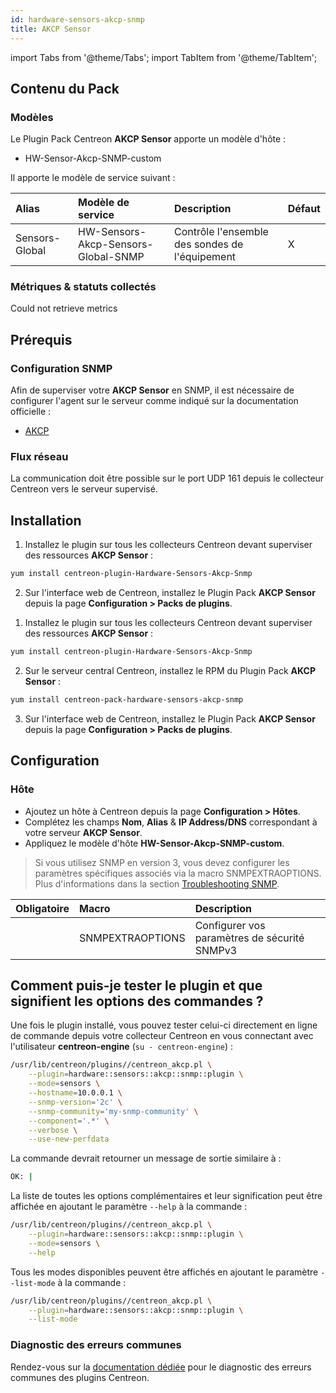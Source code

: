 ```yaml
---
id: hardware-sensors-akcp-snmp
title: AKCP Sensor
---
```

import Tabs from '@theme/Tabs';
import TabItem from '@theme/TabItem';


## Contenu du Pack

### Modèles

Le Plugin Pack Centreon **AKCP Sensor** apporte un modèle d'hôte :

* HW-Sensor-Akcp-SNMP-custom

Il apporte le modèle de service suivant :

| Alias          | Modèle de service                   | Description                                    | Défaut |
|:---------------|:------------------------------------|:-----------------------------------------------|:-------|
| Sensors-Global | HW-Sensors-Akcp-Sensors-Global-SNMP | Contrôle l'ensemble des sondes de l'équipement | X      |

### Métriques & statuts collectés

<Tabs groupId="sync">
<TabItem value="Sensors-Global" label="Sensors-Global">

Could not retrieve metrics

</TabItem>
</Tabs>

## Prérequis

### Configuration SNMP

Afin de superviser votre **AKCP Sensor** en SNMP,  il est nécessaire de configurer l'agent sur le serveur comme indiqué sur la documentation officielle :
* [AKCP](https://www.akcp.com/knowledge-base/)

### Flux réseau

La communication doit être possible sur le port UDP 161 depuis le collecteur
Centreon vers le serveur supervisé.

## Installation

<Tabs groupId="sync">
<TabItem value="Online License" label="Online License">

1. Installez le plugin sur tous les collecteurs Centreon devant superviser des ressources **AKCP Sensor** :

```bash
yum install centreon-plugin-Hardware-Sensors-Akcp-Snmp
```

2. Sur l'interface web de Centreon, installez le Plugin Pack **AKCP Sensor** depuis la page **Configuration > Packs de plugins**.

</TabItem>
<TabItem value="Offline License" label="Offline License">

1. Installez le plugin sur tous les collecteurs Centreon devant superviser des ressources **AKCP Sensor** :

```bash
yum install centreon-plugin-Hardware-Sensors-Akcp-Snmp
```

2. Sur le serveur central Centreon, installez le RPM du Plugin Pack **AKCP Sensor** :

```bash
yum install centreon-pack-hardware-sensors-akcp-snmp
```

3. Sur l'interface web de Centreon, installez le Plugin Pack **AKCP Sensor** depuis la page **Configuration > Packs de plugins**.

</TabItem>
</Tabs>

## Configuration

### Hôte

* Ajoutez un hôte à Centreon depuis la page **Configuration > Hôtes**.
* Complétez les champs **Nom**, **Alias** & **IP Address/DNS** correspondant à votre serveur **AKCP Sensor**.
* Appliquez le modèle d'hôte **HW-Sensor-Akcp-SNMP-custom**.

> Si vous utilisez SNMP en version 3, vous devez configurer les paramètres spécifiques associés via la macro SNMPEXTRAOPTIONS.
> Plus d'informations dans la section [Troubleshooting SNMP](../getting-started/how-to-guides/troubleshooting-plugins.md#snmpv3-options-mapping).

| Obligatoire | Macro            | Description                                  |
|:------------|:-----------------|:---------------------------------------------|
|             | SNMPEXTRAOPTIONS | Configurer vos paramètres de sécurité SNMPv3 |

## Comment puis-je tester le plugin et que signifient les options des commandes ?

Une fois le plugin installé, vous pouvez tester celui-ci directement en ligne
de commande depuis votre collecteur Centreon en vous connectant avec
l'utilisateur **centreon-engine** (`su - centreon-engine`) :

```bash
/usr/lib/centreon/plugins//centreon_akcp.pl \
    --plugin=hardware::sensors::akcp::snmp::plugin \
    --mode=sensors \
    --hostname=10.0.0.1 \
    --snmp-version='2c' \
    --snmp-community='my-snmp-community' \
    --component='.*' \
    --verbose \
    --use-new-perfdata
```

La commande devrait retourner un message de sortie similaire à :

```bash
OK: | 
```

La liste de toutes les options complémentaires et leur signification peut être
affichée en ajoutant le paramètre `--help` à la commande :

```bash
/usr/lib/centreon/plugins//centreon_akcp.pl \
    --plugin=hardware::sensors::akcp::snmp::plugin \
    --mode=sensors \
    --help
```

Tous les modes disponibles peuvent être affichés en ajoutant le paramètre
`--list-mode` à la commande :

```bash
/usr/lib/centreon/plugins//centreon_akcp.pl \
    --plugin=hardware::sensors::akcp::snmp::plugin \
    --list-mode
```

### Diagnostic des erreurs communes

Rendez-vous sur la [documentation dédiée](../getting-started/how-to-guides/troubleshooting-plugins.md)
pour le diagnostic des erreurs communes des plugins Centreon.